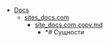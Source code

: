 - <a href = "E:\Node_projects\Node_Way\NBase\_Md\_Index\__Closer\_DOTNET\_C\Part_I\content\Docs\cat.Docs\dir.Docs.md">Docs</a>
    - <a href = "E:\Node_projects\Node_Way\NBase\_Md\_Index\__Closer\_DOTNET\_C\Part_I\content\Docs\sites_docs.com\cat.sites_docs.com\dir.sites_docs.com.md">sites_docs.com</a>
        - <a href = "E:\Node_projects\Node_Way\NBase\_Md\_Index\__Closer\_DOTNET\_C\Part_I\content\Docs\sites_docs.com\site_docs.com copy.md">site_docs.com copy.md</a>
            - *# Сущности
    
